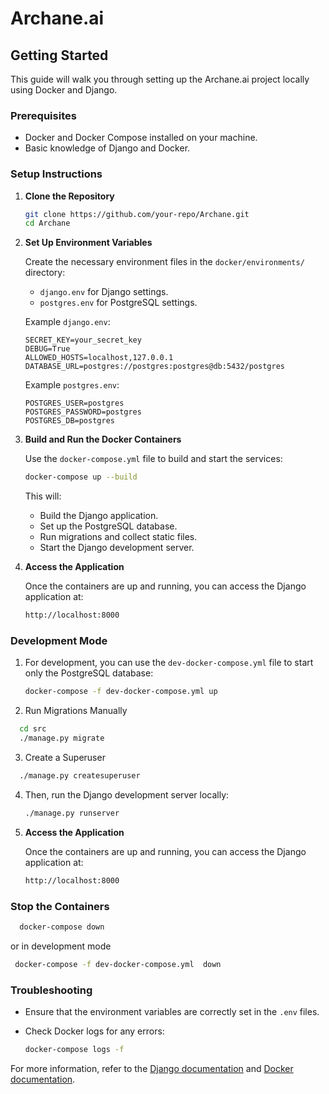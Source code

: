 
# Archane.ai

## Getting Started

This guide will walk you through setting up the Archane.ai project locally using Docker and Django.

### Prerequisites

- Docker and Docker Compose installed on your machine.
- Basic knowledge of Django and Docker.

### Setup Instructions

1. **Clone the Repository**

   ```bash
   git clone https://github.com/your-repo/Archane.git
   cd Archane
   ```

2. **Set Up Environment Variables**

   Create the necessary environment files in the `docker/environments/` directory:

   - `django.env` for Django settings.
   - `postgres.env` for PostgreSQL settings.

   Example `django.env`:
   ```env
   SECRET_KEY=your_secret_key
   DEBUG=True
   ALLOWED_HOSTS=localhost,127.0.0.1
   DATABASE_URL=postgres://postgres:postgres@db:5432/postgres
   ```

   Example `postgres.env`:
   ```env
   POSTGRES_USER=postgres
   POSTGRES_PASSWORD=postgres
   POSTGRES_DB=postgres
   ```

3. **Build and Run the Docker Containers**

   Use the `docker-compose.yml` file to build and start the services:

   ```bash
   docker-compose up --build
   ```

   This will:
   - Build the Django application.
   - Set up the PostgreSQL database.
   - Run migrations and collect static files.
   - Start the Django development server.

4. **Access the Application**

   Once the containers are up and running, you can access the Django application at:

   ```bash
   http://localhost:8000
   ```

### Development Mode
1. For development, you can use the `dev-docker-compose.yml` file to start only the PostgreSQL database:
   ```bash
   docker-compose -f dev-docker-compose.yml up
   ```
2. Run Migrations Manually
  ```bash
    cd src
    ./manage.py migrate
  ```

3. Create a Superuser

  ```bash
    ./manage.py createsuperuser
  ```

4. Then, run the Django development server locally:

   ```bash
   ./manage.py runserver
   ```

5. **Access the Application**

   Once the containers are up and running, you can access the Django application at:

   ```bash
   http://localhost:8000
   ```
### Stop the Containers

  ```bash
    docker-compose down
   ```
or in development mode
   ```bash
    docker-compose -f dev-docker-compose.yml  down
   ```
### Troubleshooting

- Ensure that the environment variables are correctly set in the `.env` files.
- Check Docker logs for any errors:

  ```bash
  docker-compose logs -f
  ```

For more information, refer to the [Django documentation](https://docs.djangoproject.com/) and [Docker documentation](https://docs.docker.com/).
